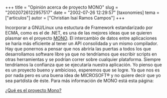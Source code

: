 +++
title = "Opinión acerca de proyecto MONO"
slug = "20020726122957517"
date = "2002-07-26 12:29:57"
[taxonomies]
tema = ["articulos"]
autor = ["Christian Isaí Ramos Campos"]
+++

Incorporar a GNU/Linux una estuctura de Framework estandarizado por
ECMA, como es el de .NET, es una de las mejores ideas que se quieren
plasmar en el proyecto [MONO](http://www.go-mono.org). El intercambio de
datos entre aplicaciones se haría más eficiente al tener un API
consolidada y un mismo compilador. Hay que ponernos a pensar que nos
abriría las puertas a todos los que desarrollamos software libre ya que
no tendríamos que escribir scripts en otras herramientas y se podrían
correr sobre cualquier plataforma. Siempre tendríamos la confianza que
se ejecutaría nuestra aplicación. Yo pienso que es un proyecto bueno y
ambicioso, esperemos que se logre. Ya que nos es por nada pero es una
buena idea de MICROSOFT® y no quiere decir que yo sea partdista de éste.
Para más información de MONO está esta página:

[¿Qué es el proyecto
Mono?](http://congreso.hispalinux.es/congreso2001/actividades/ponencias/garcia/html/primera-sec.html)

